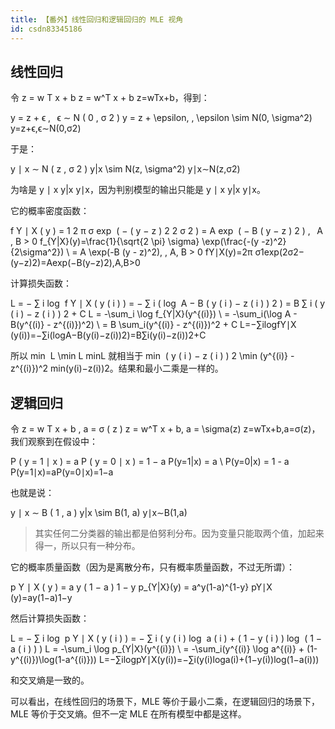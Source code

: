 ```yaml
---
title: 【番外】线性回归和逻辑回归的 MLE 视角
id: csdn83345186
---
```


## 线性回归

令 z = w T x + b z = w^T x + b z=wTx+b，得到：

y = z + ϵ , &ThinSpace; ϵ ∼ N ( 0 , σ 2 ) y = z + \epsilon, \, \epsilon \sim N(0, \sigma^2) y=z+ϵ,ϵ∼N(0,σ2)

于是：

y ∣ x ∼ N ( z , σ 2 ) y|x \sim N(z, \sigma^2) y∣x∼N(z,σ2)

为啥是 y ∣ x y|x y∣x，因为判别模型的输出只能是 y ∣ x y|x y∣x。

它的概率密度函数：

f Y ∣ X ( y ) = 1 2 π σ exp ⁡ ( − ( y − z ) 2 2 σ 2 ) = A exp ⁡ ( − B ( y − z ) 2 ) , &ThinSpace; A , B &gt; 0 f_{Y|X}(y)=\frac{1}{\sqrt{2 \pi} \sigma} \exp(\frac{-(y -z)^2}{2\sigma^2}) \\ = A \exp(-B (y - z)^2), \, A, B &gt; 0 fY∣X​(y)=2π ​σ1​exp(2σ2−(y−z)2​)=Aexp(−B(y−z)2),A,B>0

计算损失函数：

L = − ∑ i log ⁡ f Y ∣ X ( y ( i ) ) = − ∑ i ( log ⁡ A − B ( y ( i ) − z ( i ) ) 2 ) = B ∑ i ( y ( i ) − z ( i ) ) 2 + C L = -\sum_i \log f_{Y|X}(y^{(i)}) \\ = -\sum_i(\log A - B(y^{(i)} - z^{(i)})^2) \\ = B \sum_i(y^{(i)} - z^{(i)})^2 + C L=−∑i​logfY∣X​(y(i))=−∑i​(logA−B(y(i)−z(i))2)=B∑i​(y(i)−z(i))2+C

所以 min ⁡ L \min L minL 就相当于 min ⁡ ( y ( i ) − z ( i ) ) 2 \min (y^{(i)} - z^{(i)})^2 min(y(i)−z(i))2。结果和最小二乘是一样的。

## 逻辑回归

令 z = w T x + b , a = σ ( z ) z = w^T x + b, a = \sigma(z) z=wTx+b,a=σ(z)，我们观察到在假设中：

P ( y = 1 ∣ x ) = a P ( y = 0 ∣ x ) = 1 − a P(y=1|x) = a \\ P(y=0|x) = 1 - a P(y=1∣x)=aP(y=0∣x)=1−a

也就是说：

y ∣ x ∼ B ( 1 , a ) y|x \sim B(1, a) y∣x∼B(1,a)

> 其实任何二分类器的输出都是伯努利分布。因为变量只能取两个值，加起来得一，所以只有一种分布。

它的概率质量函数（因为是离散分布，只有概率质量函数，不过无所谓）：

p Y ∣ X ( y ) = a y ( 1 − a ) 1 − y p_{Y|X}(y) = a^y(1-a)^{1-y} pY∣X​(y)=ay(1−a)1−y

然后计算损失函数：

L = − ∑ i log ⁡ p Y ∣ X ( y ( i ) ) = − ∑ i ( y ( i ) log ⁡ a ( i ) + ( 1 − y ( i ) ) log ⁡ ( 1 − a ( i ) ) ) L = -\sum_i \log p_{Y|X}(y^{(i)}) \\ = -\sum_i(y^{(i)} \log a^{(i)} + (1-y^{(i)})\log(1-a^{(i)})) L=−∑i​logpY∣X​(y(i))=−∑i​(y(i)loga(i)+(1−y(i))log(1−a(i)))

和交叉熵是一致的。

可以看出，在线性回归的场景下，MLE 等价于最小二乘，在逻辑回归的场景下，MLE 等价于交叉熵。但不一定 MLE 在所有模型中都是这样。